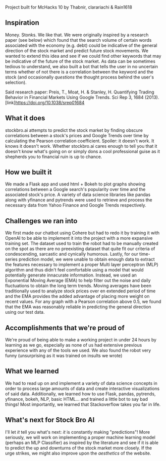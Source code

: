 Project built for McHacks 10
by Thabnir, clarariachi & Rain1618

## Inspiration
Money. Stonks. We like that.
We were originally inspired by a research paper (see below) which found that the search volume of certain words associated with the economy (e.g. debt) could be indicative of the general direction of the stock market and predict future stock movements. We wanted to extend this idea and see if we could find other keywords that may be indicative of the future of the stock market. As data can be sometimes tedious to understand, we also built a bot that tells the user in no uncertain terms whether of not there is a correlation between the keyword and the stock (and occasionally _questions_ the thought process behind the user's selection). 

Said research paper: 
Preis, T., Moat, H. & Stanley, H. Quantifying Trading Behavior in Financial Markets Using Google Trends. Sci Rep 3, 1684 (2013). [link]https://doi.org/10.1038/srep01684
## What it does
stockbro.ai attempts to predict the stock market by finding obscure correlations between a stock's prices and Google Trends over time by calculating the Pearson correlation coefficient. Spoiler: it doesn't work. It knows it doesn't work. Whether stockbro.ai cares enough to tell you that it doesn't know what's going on or simply dons a cool professional guise as it shepherds you to financial ruin is up to chance.
## How we built it
We made a Flask app and used html  + Bokeh to plot graphs showing correlations between a Google search's popularity over time and the associated stock's price. A variety of data science libraries like pandas along with yfinance and pytrends were used to retrieve and process the necessary data from Yahoo Finance and Google Trends respectively. 
## Challenges we ran into
We first made our chatbot using Cohere but had to redo it by training it with OpenAI to be able to  implement it into the project with a more expansive training set. The dataset used to train the robot had to be manually created on the spot as there are no preexisting dataset that quite fit our criteria of condescending, sarcastic and cynically humorous. Lastly, for our time-series prediction model, we were unable to obtain enough data to extract the features necessary to implement a proper Multi layer perceptron (MLP) algorithm and thus didn't feel comfortable using a model that would potentially generate innacurate information. Instead, we used an Exponential Moving Average (EMA) to help filter out the noise and daily fluctuations to obtain the long term trends. Moving averages have been traditionally used to analyze stock prices over en extended period of time and the EMA provides the added advantage of placing more weight on recent values. For any graph with a Pearson correlation above 0.5, we found that the EMA was reasonably reliable in predicting the general direction using our test data.
## Accomplishments that we're proud of
We're proud of being able to make a working project in under 24 hours by learning as we go, especially as none of us had extensive previous experience with any of the tools we used. We also found the robot very funny (unsurprising as it was trained on insults we wrote)
## What we learned
We had to read up on and implement a variety of data science concepts in order to process large amounts of data and create interactive visualizations of said data. Additionally, we learned how to use Flask, pandas, pytrends, yfinance, bokeh, NLP, basic HTML... and trained a little bot to say bad things! Most importantly, we learned that Stackoverflow takes you far in life. 
## What's next for Stock Bro AI
I'll let *it* tell you what's next: *it* is constantly making "predictions"! More seriously, we will work on implementing a proper machine learning model (perhaps an MLP Classifier) as inspired by the literature and see if it is able to predict the up and downturns of the stock market more closely. If the urge strikes, we might also improve upon the _aesthetics_ of the website.
